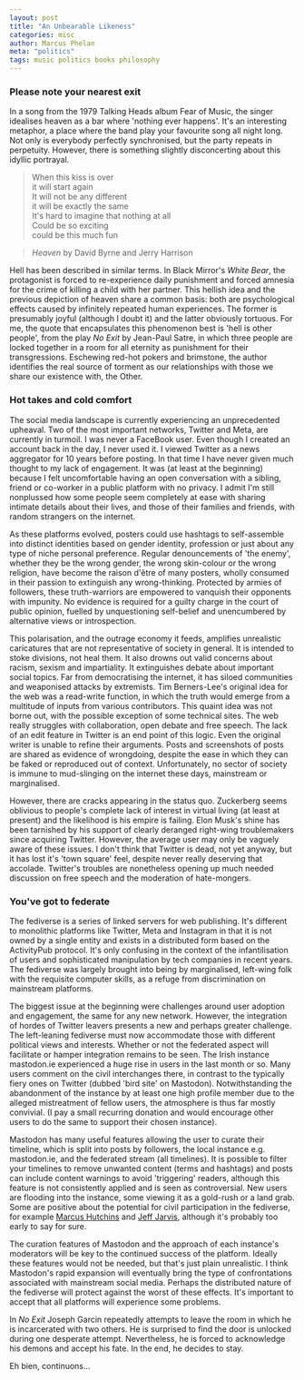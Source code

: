 ```yaml
---
layout: post
title: "An Unbearable Likeness"
categories: misc
author: Marcus Phelan
meta: "politics"
tags: music politics books philosophy 
---
```


### Please note your nearest exit 
In a song from the 1979 Talking Heads album Fear of Music, the singer idealises heaven as a bar where 'nothing ever happens'. It's an interesting metaphor, a place where the band play your favourite song all night long. Not only is everybody perfectly synchronised, but the party repeats in perpetuity. However, there is something slightly disconcerting about this idyllic portrayal.

> When this kiss is over   
it will start again  
It will not be any different  
it will be exactly the same  
It's hard to imagine that nothing at all  
Could be so exciting  
could be this much fun  

>*Heaven* by David Byrne and Jerry Harrison

Hell has been described in similar terms. In Black Mirror's _White Bear_, the protagonist is forced to re-experience daily punishment and forced amnesia for the crime of killing a child with her partner. This hellish idea and the previous depiction of heaven share a common basis: both are psychological effects caused by infinitely repeated human experiences. The former is presumably joyful (although I doubt it) and the latter obviously tortuous. For me, the quote that encapsulates this phenomenon best is 'hell is other people', from the play _No Exit_ by Jean-Paul Satre, in which three people are locked together in a room for all eternity as punishment for their transgressions. Eschewing red-hot pokers and brimstone, the author identifies the real source of torment as our relationships with those we share our existence with, the Other. 


### Hot takes and cold comfort 
The social media landscape is currently experiencing an unprecedented upheaval. Two of the most important networks, Twitter and Meta, are currently in turmoil. I was never a FaceBook user. Even though I created an account back in the day, I never used it. I viewed Twitter as a news aggregator for 10 years before posting. In that time I have never given much thought to my lack of engagement. It was (at least at the beginning) because I felt uncomfortable having an open conversation with a sibling, friend or co-worker in a public platform with no privacy. I admit I'm still nonplussed how some people seem completely at ease with sharing intimate details about their lives, and those of their families and friends, with random strangers on the internet. 

As these platforms evolved, posters could use hashtags to self-assemble into distinct identities based on gender identity, profession or just about any type of niche personal preference. Regular denouncements of 'the enemy', whether they be the wrong gender, the wrong skin-colour or the wrong religion, have become the raison d'être of many posters, wholly consumed in their passion to extinguish any wrong-thinking. Protected by armies of followers, these truth-warriors are empowered to vanquish their opponents with impunity. No evidence is required for a guilty charge in the court of public opinion, fuelled by unquestioning self-belief and unencumbered by alternative views or introspection.  

This polarisation, and the outrage economy it feeds, amplifies unrealistic caricatures that are not representative of society in general. It is intended to stoke divisions, not heal them. It also drowns out valid concerns about racism, sexism and impartiality. It extinguishes debate about important social topics. Far from democratising the internet, it has siloed communities and weaponised attacks by extremists. Tim Berners-Lee's original idea for the web was a read-write function, in which the truth would emerge from a multitude of inputs from various contributors. This quaint idea was not borne out, with the possible exception of some technical sites. The web really struggles with collaboration, open debate and free speech. The lack of an edit feature in Twitter is an end point of this logic. Even the original writer is unable to refine their arguments. Posts and screenshots of posts are shared as evidence of wrongdoing, despite the ease in which they can be faked or reproduced out of context. Unfortunately, no sector of society is immune to mud-slinging on the internet these days, mainstream or marginalised. 

However, there are cracks appearing in the status quo. Zuckerberg seems oblivious to people's complete lack of interest in virtual living (at least at present) and the likelihood is his empire is failing. Elon Musk's shine has been tarnished by his support of clearly deranged right-wing troublemakers since acquiring Twitter. However, the average user may only be vaguely aware of these issues. I don't think that Twitter is dead, not yet anyway, but it has lost it's 'town square' feel, despite never really deserving that accolade. Twitter's troubles are nonetheless opening up much needed discussion on free speech and the moderation of hate-mongers.

### You've got to federate 
The fediverse is a series of linked servers for web publishing. It's different to monolithic platforms like Twitter, Meta and Instagram in that it is not owned by a single entity and exists in a distributed form based on the ActivityPub protocol. It's only confusing in the context of the infantilisation of users and sophisticated manipulation by tech companies in recent years. The fediverse was largely brought into being by marginalised, left-wing folk with the requisite computer skills, as a refuge from discrimination on mainstream platforms. 

The biggest issue at the beginning were challenges around user adoption and engagement, the same for any new network. However, the integration of hordes of Twitter leavers presents a new and perhaps greater challenge. The left-leaning fediverse must now accommodate those with different political views and interests. Whether or not the federated aspect will facilitate or hamper integration remains to be seen. The Irish instance mastodon.ie experienced a huge rise in users in the last month or so. Many users comment on the civil interchanges there, in contrast to the typically fiery ones on Twitter (dubbed 'bird site' on Mastodon). Notwithstanding the abandonment of the instance by at least one high profile member due to the alleged mistreatment of fellow users, the atmosphere is thus far mostly convivial.  (I pay a small recurring donation and would encourage other users to do the same to support their chosen instance).

Mastodon has many useful features allowing the user to curate their timeline, which is split into posts by followers, the local instance e.g. mastodon.ie, and the federated stream (all timelines). It is possible to filter your timelines to remove unwanted content (terms and hashtags) and posts can include content warnings to avoid 'triggering' readers, although this feature is not consistently applied and is seen as controversial. New users are flooding into the instance, some viewing it as a gold-rush or a land grab. Some are positive about the potential for civil participation in the fediverse, for example [Marcus Hutchins](https://escapingtech.com/tech/opinions/i-was-wrong-about-mastodon-moderation.html) and [Jeff Jarvis](https://buzzmachine.com/2022/11/05/hope-for-a-post-musk-net/), although it's probably too early to say for sure.

The curation features of Mastodon and the approach of each instance's moderators will be key to the continued success of the platform. Ideally these features would not be needed, but that's just plain unrealistic. I think Mastodon's rapid expansion will eventually bring the type of confrontations associated with mainstream social media. Perhaps the distributed nature of the fediverse will protect against the worst of these effects. It's important to accept that all platforms will experience some problems. 

In _No Exit_ Joseph Garcin repeatedly attempts to leave the room in which he is incarcerated with two others. He is surprised to find the door is unlocked during one desperate attempt. Nevertheless, he is forced to acknowledge his demons and accept his fate. In the end, he decides to stay. 

Eh bien, continuons...
     
